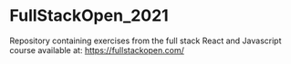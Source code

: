 # FullStackOpen_2021
Repository containing exercises from the full stack React and Javascript course available at: https://fullstackopen.com/
